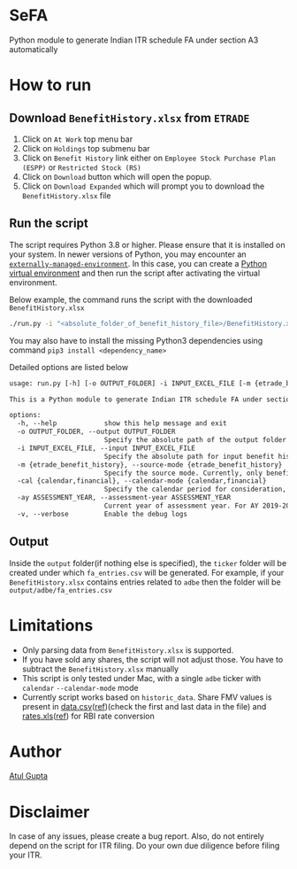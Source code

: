 # SeFA
Python module to generate Indian ITR schedule FA under section A3 automatically

# How to run
## Download `BenefitHistory.xlsx` from `ETRADE`
1. Click on `At Work` top menu bar
2. Click on `Holdings` top submenu bar
3. Click on `Benefit History` link either on `Employee Stock Purchase Plan (ESPP)` or `Restricted Stock (RS)`
4. Click on `Download` button which will open the popup.
5. Click on `Download Expanded` which will prompt you to download the `BenefitHistory.xlsx` file

## Run the script
The script requires Python 3.8 or higher. Please ensure that it is installed on your system. In newer versions of Python, you may encounter an [`externally-managed-environment`](https://peps.python.org/pep-0668/). In this case, you can create a [Python virtual environment](https://docs.python.org/3/library/venv.html#creating-virtual-environments) and then run the script after activating the virtual environment.

Below example, the command runs the script with the downloaded `BenefitHistory.xlsx`
```sh
./run.py -i "<absolute_folder_of_benefit_history_file>/BenefitHistory.xlsx" -ay 2023
```
You may also have to install the missing Python3 dependencies using command `pip3 install <dependency_name>`

Detailed options are listed below
```txt
usage: run.py [-h] [-o OUTPUT_FOLDER] -i INPUT_EXCEL_FILE [-m {etrade_benefit_history}] [-cal {calendar,financial}] -ay ASSESSMENT_YEAR [-v]

This is a Python module to generate Indian ITR schedule FA under section A3 automatically

options:
  -h, --help            show this help message and exit
  -o OUTPUT_FOLDER, --output OUTPUT_FOLDER
                        Specify the absolute path of the output folder for JSON data, default = <current_folder_path_of_the_script>
  -i INPUT_EXCEL_FILE, --input INPUT_EXCEL_FILE
                        Specify the absolute path for input benefit history(BenefitHistory.xlsx) Excel file
  -m {etrade_benefit_history}, --source-mode {etrade_benefit_history}
                        Specify the source mode. Currently, only benefit history from etrade is supported, default = etrade_benefit_history
  -cal {calendar,financial}, --calendar-mode {calendar,financial}
                        Specify the calendar period for consideration, default = calendar
  -ay ASSESSMENT_YEAR, --assessment-year ASSESSMENT_YEAR
                        Current year of assessment year. For AY 2019-2020, input will be 2019. Input will be of type integer
  -v, --verbose         Enable the debug logs
```

## Output
Inside the `output` folder(if nothing else is specified), the `ticker` folder will be created under which `fa_entries.csv` will be generated. For example, if your `BenefitHistory.xlsx`
contains entries related to `adbe` then the folder will be `output/adbe/fa_entries.csv`

# Limitations
- Only parsing data from `BenefitHistory.xlsx` is supported.
-  If you have sold any shares, the script will not adjust those. You have to subtract the `BenefitHistory.xlsx` manually
-  This script is only tested under Mac, with a single `adbe` ticker with `calendar` `--calendar-mode` mode
-  Currently script works based on `historic_data`. Share FMV values is  present in [data.csv][data csv file]([ref][data csv ref])(check the first and last data in the file) and [rates.xls][SBI rates]([ref][SBI rates ref]) for RBI rate conversion

# Author
[Atul Gupta](https://github.com/atulgpt)

# Disclaimer
In case of any issues, please create a bug report. Also, do not entirely depend on the script for ITR filing. Do your own due diligence before filing your ITR.


 [data csv file]: https://github.com/atulgpt/SeFA/blob/main/historic_data/shares/adbe/data.csv
 [data csv ref]: https://finance.yahoo.com/quote/ADBE/history/
 [SBI rates]: https://github.com/atulgpt/SeFA/blob/main/historic_data/rates/rbi/rates.xls
 [SBI rates ref]: https://www.fbil.org.in/#/home